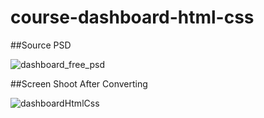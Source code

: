 # course-dashboard-html-css

##Source PSD

![dashboard_free_psd](https://user-images.githubusercontent.com/58641475/94738953-db970b00-0378-11eb-884f-22b1182d4779.gif)

##Screen Shoot After Converting

![dashboardHtmlCss](https://user-images.githubusercontent.com/58641475/94739295-6f68d700-0379-11eb-8893-f40a4ef23133.png)


